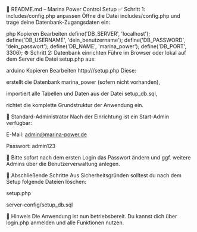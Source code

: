 📘 README.md – Marina Power Control Setup
✅ Schritt 1: includes/config.php anpassen
Öffne die Datei includes/config.php und trage deine Datenbank-Zugangsdaten ein:

php
Kopieren
Bearbeiten
define('DB_SERVER', 'localhost');
define('DB_USERNAME', 'dein_benutzername');
define('DB_PASSWORD', 'dein_passwort');
define('DB_NAME', 'marina_power');
define('DB_PORT', 3306);
⚙️ Schritt 2: Datenbank einrichten
Führe im Browser oder lokal auf dem Server die Datei setup.php aus:

arduino
Kopieren
Bearbeiten
http://<dein-server>/setup.php
Diese:

erstellt die Datenbank marina_power (sofern nicht vorhanden),

importiert alle Tabellen und Daten aus der Datei setup_db.sql,

richtet die komplette Grundstruktur der Anwendung ein.

👤 Standard-Administrator
Nach der Einrichtung ist ein Start-Admin verfügbar:

E-Mail: admin@marina-power.de

Passwort: admin123

🔐 Bitte sofort nach dem ersten Login das Passwort ändern und ggf. weitere Admins über die Benutzerverwaltung anlegen.

🧹 Abschließende Schritte
Aus Sicherheitsgründen solltest du nach dem Setup folgende Dateien löschen:

setup.php

server-config/setup_db.sql

📍 Hinweis
Die Anwendung ist nun betriebsbereit. Du kannst dich über login.php anmelden und alle Funktionen nutzen.
